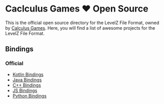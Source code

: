 # Caclculus Games ❤️ Open Source

This is the official open source directory for the LevelZ File Format, owned by [Calculus Games](https://github.com/CalculusGames). Here, you will find
a list of awesome projects for the LevelZ File Format.

## Bindings

### Official

- [Kotlin Bindings](https://github.com/LevelZ-File/kotlin-bindings)
- [Java Bindings](https://github.com/LevelZ-File/java-bindings)
- [C++ Bindings](https://github.com/LevelZ-File/cpp-bindings)
- [JS Bindings](https://github.com/LevelZ-File/js-bindings)
- [Python Bindings](https://github.com/LevelZ-File/py-bindings)
